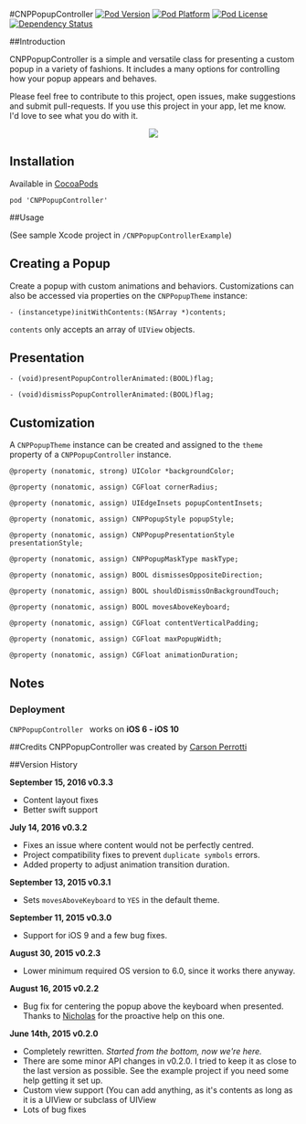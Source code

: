 #CNPPopupController
[![Pod Version](http://img.shields.io/cocoapods/v/CNPPopupController.svg?style=flat)](http://cocoadocs.org/docsets/CNPPopupController/)
[![Pod Platform](http://img.shields.io/cocoapods/p/CNPPopupController.svg?style=flat)](http://cocoadocs.org/docsets/CNPPopupController/)
[![Pod License](http://img.shields.io/cocoapods/l/CNPPopupController.svg?style=flat)](https://github.com/carsonperrotti/CNPPopupController/blob/master/LICENSE)
[![Dependency Status](https://www.versioneye.com/objective-c/cnppopupcontroller/0.2.1/badge.svg?style=flat)](https://www.versioneye.com/objective-c/cnppopupcontroller)

##Introduction

CNPPopupController is a simple and versatile class for presenting a custom popup in a variety of fashions. It includes a many options for controlling how your popup appears and behaves.

Please feel free to contribute to this project, open issues, make suggestions and submit pull-requests. If you use this project in your app, let me know. I'd love to see what you do with it.

<p align="center"><img src="https://raw.githubusercontent.com/carsonperrotti/CNPPopupController/master/CNPPopupControllerExample/CNPPopupController.gif"/></p>

## Installation

Available in [CocoaPods](http://cocoapods.org/?q=CNPPopupController)

`pod 'CNPPopupController'`

##Usage

(See sample Xcode project in `/CNPPopupControllerExample`)

## Creating a Popup

Create a popup with custom animations and behaviors. Customizations can also be accessed via properties on the `CNPPopupTheme` instance:

	- (instancetype)initWithContents:(NSArray *)contents;


`contents` only accepts an array of `UIView` objects.

## Presentation

`- (void)presentPopupControllerAnimated:(BOOL)flag;`

`- (void)dismissPopupControllerAnimated:(BOOL)flag;`

## Customization

A `CNPPopupTheme` instance can be created and assigned to the `theme` property of a `CNPPopupController` instance.

`@property (nonatomic, strong) UIColor *backgroundColor;`

`@property (nonatomic, assign) CGFloat cornerRadius;`

`@property (nonatomic, assign) UIEdgeInsets popupContentInsets;`

`@property (nonatomic, assign) CNPPopupStyle popupStyle;`

`@property (nonatomic, assign) CNPPopupPresentationStyle presentationStyle;`

`@property (nonatomic, assign) CNPPopupMaskType maskType;`

`@property (nonatomic, assign) BOOL dismissesOppositeDirection;`

`@property (nonatomic, assign) BOOL shouldDismissOnBackgroundTouch;`

`@property (nonatomic, assign) BOOL movesAboveKeyboard;`

`@property (nonatomic, assign) CGFloat contentVerticalPadding;`

`@property (nonatomic, assign) CGFloat maxPopupWidth;`

`@property (nonatomic, assign) CGFloat animationDuration;`

## Notes

### Deployment
`CNPPopupController ` works on **iOS 6 - iOS 10**

##Credits
CNPPopupController was created by [Carson Perrotti](http://carsonperrotti.com)

##Version History

**September 15, 2016 v0.3.3**
- Content layout fixes
- Better swift support

**July 14, 2016 v0.3.2**
- Fixes an issue where content would not be perfectly centred.
- Project compatibility fixes to prevent `duplicate symbols` errors.
- Added property to adjust animation transition duration.

**September 13, 2015 v0.3.1**
- Sets `movesAboveKeyboard` to `YES` in the default theme.

**September 11, 2015 v0.3.0**
- Support for iOS 9 and a few bug fixes.

**August 30, 2015 v0.2.3**
- Lower minimum required OS version to 6.0, since it works there anyway.

**August 16, 2015 v0.2.2**
- Bug fix for centering the popup above the keyboard when presented. Thanks to [Nicholas](https://github.com/nicholas) for the proactive help on this one.

**June 14th, 2015 v0.2.0**
- Completely rewritten. *Started from the bottom, now we're here.*
- There are some minor API changes in v0.2.0. I tried to keep it as close to the last version as possible. See the example project if you need some help getting it set up.
- Custom view support (You can add anything, as it's contents as long as it is a UIView or subclass of UIView
- Lots of bug fixes

